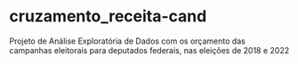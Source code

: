 # cruzamento_receita-cand
Projeto de Análise Exploratória de Dados com os orçamento das campanhas eleitorais para deputados federais, nas eleições de 2018 e 2022
